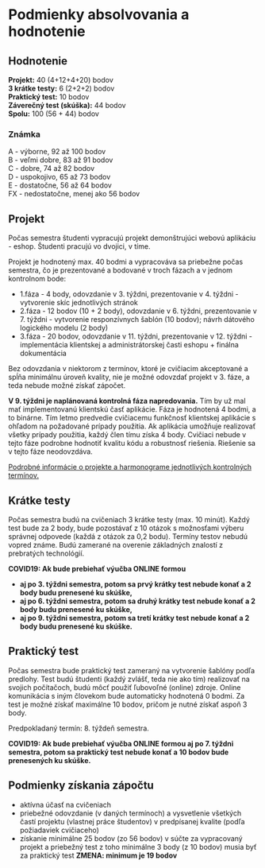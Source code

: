 # Podmienky absolvovania a hodnotenie


## Hodnotenie
**Projekt:** 40 (4+12+4+20) bodov  
**3 krátke testy:** 6 (2+2+2) bodov  
**Praktický test:** 10 bodov  
**Záverečný test (skúška):** 44 bodov  
**Spolu:** 100 (56 + 44) bodov  

### Známka
A - výborne, 92 až 100 bodov   
B - veľmi dobre, 83 až 91 bodov    
C - dobre, 74 až 82  bodov  
D - uspokojivo, 65 až 73 bodov    
E - dostatočne, 56 až 64 bodov  
FX - nedostatočne, menej ako 56 bodov


## Projekt
Počas semestra študenti vypracujú projekt demonštrujúci webovú aplikáciu - eshop. Študenti pracujú vo dvojici, v tíme.

Projekt je hodnotený max. 40 bodmi a vypracováva sa priebežne počas semestra, čo je prezentované a bodované v troch fázach a v jednom kontrolnom bode:

* 1.fáza  - 4 body, odovzdanie v 3. týždni, prezentovanie v 4. týždni - vytvorenie skíc jednotlivých stránok
* 2.fáza - 12 bodov (10 + 2 body), odovzdanie v 6. týždni, prezentovanie v 7. týždni -  vytvorenie responzívnych šablón (10 bodov); návrh dátového logického modelu (2 body)  
* 3.fáza - 20 bodov, odovzdanie v 11. týždni, prezentovanie v 12. týždni - implementácia klientskej a administrátorskej časti eshopu + finálna dokumentácia

Bez odovzdania v niektorom z termínov, ktoré je cvičiacim akceptované a spĺňa minimálnu úroveň kvality, nie je možné odovzdať projekt v 3. fáze, a teda nebude možné získať zápočet.

**V 9. týždni je naplánovaná kontrolná fáza napredovania.** Tím by už mal mať implementovanú klientskú časť aplikácie. Fáza je hodnotená 4 bodmi, a to binárne. Tím letmo predvedie cvičiacemu funkčnosť klientskej aplikácie s ohľadom na požadované prípady použitia. Ak aplikácia umožňuje realizovať všetky prípady použitia, každý člen tímu získa 4 body. Cvičiaci nebude v tejto fáze podrobne hodnotiť kvalitu kódu a robustnosť riešenia. Riešenie sa v tejto fáze neodovzdáva.

[Podrobné informácie o projekte a harmonograme jednotlivých kontrolných termínov.](../semestralny-projekt)

## Krátke testy
Počas semestra budú na cvičeniach 3 krátke testy (max. 10 minút). Každý test bude za 2 body, bude pozostávať z 10 otázok s možnosťami výberu správnej odpovede (každá z otázok za 0,2 bodu). Termíny testov nebudú vopred známe. Budú zamerané na overenie základných znalostí z prebratých technológií.

**COVID19: Ak bude prebiehať výučba ONLINE formou**
* **aj po 3. týždni semestra, potom sa prvý krátky test nebude konať a 2 body budu prenesené ku skúške,**
* **aj po 6. týždni semestra, potom sa druhý krátky test nebude konať a 2 body budu prenesené ku skúške,**
* **aj po 9. týždni semestra, potom sa tretí krátky test nebude konať a 2 body budu prenesené ku skúške.**

## Praktický test
Počas semestra bude praktický test zameraný na vytvorenie šablóny podľa predlohy. Test budú študenti (každý zvlášť, teda nie ako tím) realizovať na svojich počítačoch, budú môcť použiť ľubovoľné (online) zdroje. Online komunikácia s iným človekom bude automaticky hodnotená 0 bodmi. Za test je možné získať maximálne 10 bodov, pričom je nutné získať aspoň 3 body.

Predpokladaný termín: 8. týždeň semestra.

**COVID19: Ak bude prebiehať výučba ONLINE formou aj po 7. týždni semestra, potom sa praktický test nebude konať a 10 bodov bude prenesených ku skúške.**

## Podmienky získania zápočtu
* aktívna účasť na cvičeniach
* priebežné odovzdanie (v daných termínoch) a vysvetlenie všetkých častí projektu (vlastnej práce študentov) v predpísanej kvalite (podľa požiadaviek cvičiaceho)
* získanie minimálne 25 bodov (zo 56 bodov) v súčte za vypracovaný projekt a priebežný test z toho minimálne 3 body (z 10 bodov) musia byť za praktický test
**ZMENA: minimum je 19 bodov**

